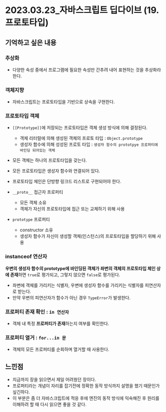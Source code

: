 # 2023.03.23_자바스크립트 딥다이브 (19. 프로토타입)

## 기억하고 싶은 내용

### 추상화

- 다양한 속성 중에서 프로그램에 필요한 속성만 간추려 내어 표현하는 것을 추상화라 한다.



### 객체지향

- 자바스크립트는 프로토타입을 기반으로 상속을 구현한다.



### 프로토타입 객체

- `[[Prototype]]`에 저장되는 프로토타입은 객체 생성 방식에 의해 결정된다.
  - 객체 리터럴에 의해 생성된 객체의 프로토 타입 : `Object.prototype`
  - 생성자 함수에 의해 성성된 프로토 타입 : `생성자 함수의 prototpye 프로퍼티에 바인딩 되어있는 객체`
- 모든 객체는 하나의 프로토타입을 갖는다.
- 모든 프로토타입은 생성자 함수와 연결되어 있다.

- 프로토타입 체인은 단방향 링크드 리스트로 구현되어야 한다.
- `__proto__`  접근자 프로퍼티
  - 모든 객체 소유
  - 객체가 자신의 프로토타입에 접근 또는 교체하기 위해 사용
- `prototype` 프로퍼티
  - constructor 소유
  - 생성자 함수가 자신이 생성할 객체(인스턴스)의 프로토타입을 할당하기 위해 사용



### instanceof 연산자

**우변의 생성자 함수의 prototype에 바인딩된 객체가 좌변의 객체의 프로토타입 체인 상에 존재**하면 `true`로 평가되고, 그렇지 않으면 `false`로 평가된다.  

- 좌변에 객체를 가리키는 식별자, 우변에 생성자 함수를 가리키는 식별자를 피연산자로 받는다.
- 만약 우변의 피연산자가 함수가 아닌 경우 `TypeError`가 발생한다.



### 프로퍼티 존재 확인 : `in 연산자`

- 객체 내 특정 **프로퍼티가 존재**하는지 여부를 확인한다.



### 프로퍼티 열거 : `for...in 문`

- 객체의 모든 프로퍼티를 순회하며 열거할 때 사용한다.





## 느낀점

- 지금까지 장을 읽으면서 제일 어려웠던 장이다.
- 프로퍼티라는 개념이 자리를 잡기전에 정확한 동작 방식까지 설명을 했기 때문인가 싶긴하다.
- 이 부분은 좀 더 자바스크립트에 적응 후에 엔진의 동작 방식에 익숙해진 후 원리를 이해하려 할 때 다시 읽으면 좋을 것 같다.
